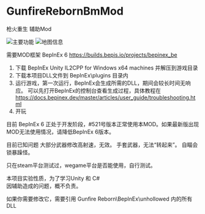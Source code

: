 # GunfireRebornBmMod
 枪火重生 辅助Mod

![主要功能](https://i.loli.net/2021/11/20/O7eVMXLIiW5zslE.png)
![地图信息](https://i.loli.net/2021/11/20/dD7QHbmTLaVFPot.png)


需要MOD框架 BepInEx 6
https://builds.bepis.io/projects/bepinex_be  

1. 下载 BepInEx Unity IL2CPP for Windows x64 machines 并解压到游戏目录
2. 下载本项目DLL文件到 BepInEx\plugins 目录内
3. 运行游戏，第一次运行，BepInEx会生成所需的DLL，期间会较长时间无响应。
可以先打开BepInEx的控制台查看生成过程，具体教程在 https://docs.bepinex.dev/master/articles/user_guide/troubleshooting.html
4. 开玩

目前 BepInEx 6 正处于开发阶段，#521号版本正常使用本MOD。如果最新版出现MOD无法使用情况，请降低BepInEx 6版本。

目前已知问题
大部分武器修改高射速，无效。
手套武器，无法“转起来”。
自瞄会锁暴躁怪。

只在steam平台测试过，wegame平台是否能使用，自行测试。

本项目实验性质，为了学习Unity 和 C#  
因辅助造成的问题，概不负责。

如果你需要修改它，需要引用 Gunfire Reborn\BepInEx\unhollowed 内的所有DLL